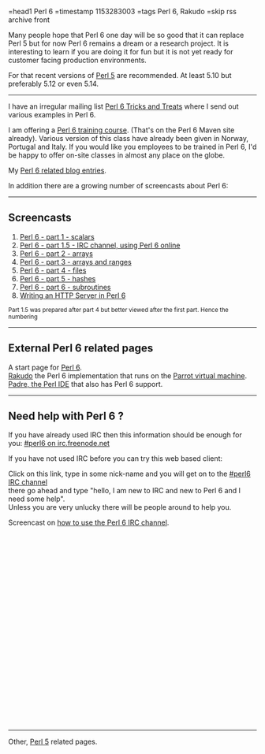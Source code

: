 =head1 Perl 6
=timestamp 1153283003
=tags Perl 6, Rakudo
=skip rss archive front

<p>
Many people hope that Perl 6 one day will be so good that it can replace Perl 5 but for
now Perl 6 remains a dream or a research project. It is interesting to learn if you are
doing it for fun but it is not yet ready for customer facing production environments.
</p>
<p>
For that recent versions of <a href="/perl.html">Perl 5</a> are recommended. At least 5.10 but preferably 5.12 or even 5.14.
</p>
<hr>

<p>
I have an irregular mailing list <a href="http://perl6maven.com/perl6-tricks-and-treats-newsletter">Perl 6 Tricks and Treats</a> where
I send out various examples in Perl 6.
</p>
<p>
I am offering a <a href="http://perl6maven.com/perl6-training-course">Perl 6 training course</a>. 
(That's on the Perl 6 Maven site already).
Various version of this class have already been given in Norway, Portugal and Italy. If you would like you
employees to be trained in Perl 6, I'd be happy to offer on-site classes in almost any place on the globe.
</p>
<p>
My <a href="http://szabgab.com/blog/tags/Perl%206.html">Perl 6 related blog entries</a>.
</p>
<p>
In addition there are a growing number of screencasts about Perl 6:
</p>
<hr>
<h2 id="screencast">Screencasts</h2>
<ol>
<li>
<a href="/introduction-to-perl6-screencast-scalars.html">Perl 6 - part 1 - scalars</a>
<!--
<a href="/download/media/perl6_01.ogv">ogv</a>
<a href="/download/media/perl6_01.avi">avi</a>
-->
</li>
<li><a href="/how-to-use-perl6-without-installing-it.html">Perl 6 - part 1.5 - IRC channel, using Perl 6 online</a>
<!--
<a href="/download/media/perl6_01.5.ogv">ogv</a>
<a href="/download/media/perl6_01.5.avi">avi</a>
-->
</li>
<li><a href="/introduction-to-perl6-screencast-arrays.html">Perl 6 - part 2 - arrays</a>
<!--
<a href="/download/media/perl6_02.ogv">ogv</a>
<a href="/download/media/perl6_02.avi">avi</a>
-->
</li>
<li><a href="/introduction-to-perl6-screencast-arrays-and-ranges.html">Perl 6 - part 3 - arrays and ranges</a>
<!--
<a href="/download/media/perl6_03.ogv">ogv</a>
<a href="/download/media/perl6_03.avi">avi</a>
-->
</li>
<li><a href="/introduction-to-perl6-screencast-files.html">Perl 6 - part 4 - files</a>
<!--
<a href="/download/media/perl6_04.ogv">ogv</a>
<a href="/download/media/perl6_04.avi">avi</a>
-->
</li>
<li><a href="/introduction-to-perl6-screencast-hashes.html">Perl 6 - part 5 - hashes</a>
<!--
<a href="/download/media/perl6_05.ogv">ogv</a>
<a href="/download/media/perl6_05.avi">avi</a>
-->
</li>
<li><a href="/perl6-subroutines-and-home-made-operators.html">Perl 6 - part 6 - subroutines</a>
<!--
<a href="/download/media/perl6_06.ogv">ogv</a>
<a href="/download/media/perl6_06.avi">avi</a>
-->
</li>
<li><a href="/http-server-in-perl-6.html">Writing an HTTP Server in Perl 6</a>
</li>
</ol>
<small>Part 1.5 was prepared after part 4 but better viewed after the first part. Hence the numbering</small>
<hr>
<h2>External Perl 6 related pages</h2>

A start page for <a href="http://www.perl6.org/">Perl 6</a>.<br>
<a href="http://www.rakudo.org/">Rakudo</a> the Perl 6 implementation that runs on the
<a href="http://www.parrot.org/">Parrot virtual machine</a>.<br>
<a href="http://padre.perlide.org/">Padre, the Perl IDE</a> that also has Perl 6 support.

<hr>
<h2>Need help with Perl 6 ?</h2>

If you have already used IRC then this information should be enough for you:
<a href="irc://irc.freenode.net/perl6">#perl6 on irc.freenode.net</a>

<p>
If you have not used IRC before you can try this web based client:
<p>
Click on this link, type in some nick-name and you will get on to the
<a href="webchat.freenode.net/?channels=perl6">#perl6 IRC channel</a>
<br>
there go ahead and type "hello, I am new to IRC and new to Perl 6 and I need some help".
<br>
Unless you are very unlucky there will be people around to help you.
<br>

Screencast on <a href="/how-to-use-perl6-without-installing-it.html">how to use the Perl 6 IRC channel</a>.
<br>
<object width="640" height="385"><param name="movie" value="http://www.youtube.com/v/2M3f3uAqMWg&amp;hl=en_US&amp;fs=1"></param>
<param name="allowFullScreen" value="true"></param><param name="allowscriptaccess" value="always"></param>
<embed src="http://www.youtube.com/v/2M3f3uAqMWg&amp;hl=en_US&amp;fs=1" type="application/x-shockwave-flash"
allowscriptaccess="always" allowfullscreen="true" width="640" height="385"></embed></object>


<hr>
<p>
Other, <a href="perl.html">Perl 5</a> related pages.
</p>

